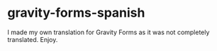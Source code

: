 gravity-forms-spanish
=====================

I made my own translation for Gravity Forms as it was not completely translated. Enjoy.
